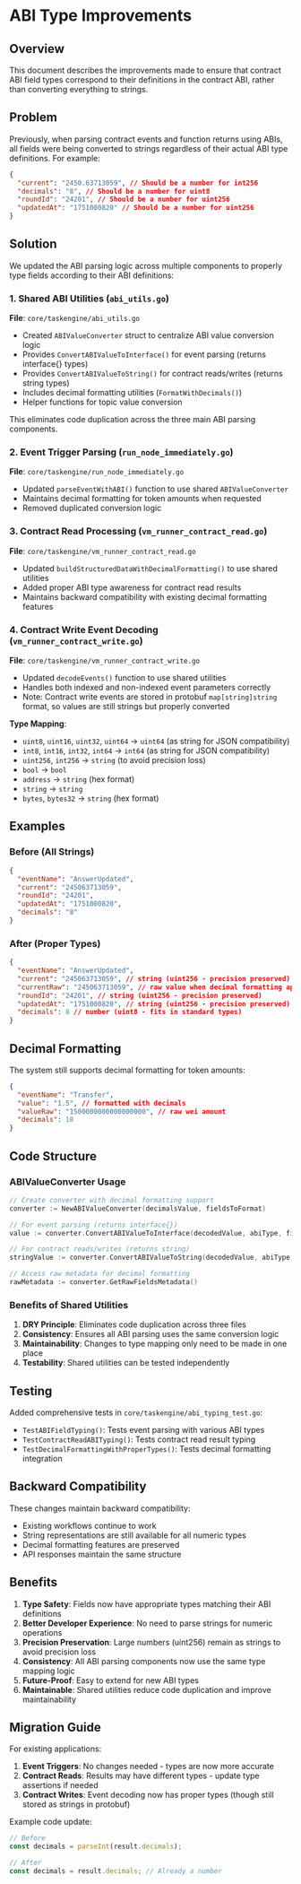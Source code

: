 # ABI Type Improvements

## Overview

This document describes the improvements made to ensure that contract ABI field types correspond to their definitions in the contract ABI, rather than converting everything to strings.

## Problem

Previously, when parsing contract events and function returns using ABIs, all fields were being converted to strings regardless of their actual ABI type definitions. For example:

```json
{
  "current": "2450.63713059", // Should be a number for int256
  "decimals": "8", // Should be a number for uint8
  "roundId": "24201", // Should be a number for uint256
  "updatedAt": "1751000820" // Should be a number for uint256
}
```

## Solution

We updated the ABI parsing logic across multiple components to properly type fields according to their ABI definitions:

### 1. Shared ABI Utilities (`abi_utils.go`)

**File**: `core/taskengine/abi_utils.go`

- Created `ABIValueConverter` struct to centralize ABI value conversion logic
- Provides `ConvertABIValueToInterface()` for event parsing (returns interface{} types)
- Provides `ConvertABIValueToString()` for contract reads/writes (returns string types)
- Includes decimal formatting utilities (`FormatWithDecimals()`)
- Helper functions for topic value conversion

This eliminates code duplication across the three main ABI parsing components.

### 2. Event Trigger Parsing (`run_node_immediately.go`)

**File**: `core/taskengine/run_node_immediately.go`

- Updated `parseEventWithABI()` function to use shared `ABIValueConverter`
- Maintains decimal formatting for token amounts when requested
- Removed duplicated conversion logic

### 3. Contract Read Processing (`vm_runner_contract_read.go`)

**File**: `core/taskengine/vm_runner_contract_read.go`

- Updated `buildStructuredDataWithDecimalFormatting()` to use shared utilities
- Added proper ABI type awareness for contract read results
- Maintains backward compatibility with existing decimal formatting features

### 4. Contract Write Event Decoding (`vm_runner_contract_write.go`)

**File**: `core/taskengine/vm_runner_contract_write.go`

- Updated `decodeEvents()` function to use shared utilities
- Handles both indexed and non-indexed event parameters correctly
- Note: Contract write events are stored in protobuf `map[string]string` format, so values are still strings but properly converted

**Type Mapping**:

- `uint8`, `uint16`, `uint32`, `uint64` → `uint64` (as string for JSON compatibility)
- `int8`, `int16`, `int32`, `int64` → `int64` (as string for JSON compatibility)
- `uint256`, `int256` → `string` (to avoid precision loss)
- `bool` → `bool`
- `address` → `string` (hex format)
- `string` → `string`
- `bytes`, `bytes32` → `string` (hex format)

## Examples

### Before (All Strings)

```json
{
  "eventName": "AnswerUpdated",
  "current": "245063713059",
  "roundId": "24201",
  "updatedAt": "1751000820",
  "decimals": "8"
}
```

### After (Proper Types)

```json
{
  "eventName": "AnswerUpdated",
  "current": "245063713059", // string (uint256 - precision preserved)
  "currentRaw": "245063713059", // raw value when decimal formatting applied
  "roundId": "24201", // string (uint256 - precision preserved)
  "updatedAt": "1751000820", // string (uint256 - precision preserved)
  "decimals": 8 // number (uint8 - fits in standard types)
}
```

## Decimal Formatting

The system still supports decimal formatting for token amounts:

```json
{
  "eventName": "Transfer",
  "value": "1.5", // formatted with decimals
  "valueRaw": "1500000000000000000", // raw wei amount
  "decimals": 18
}
```

## Code Structure

### ABIValueConverter Usage

```go
// Create converter with decimal formatting support
converter := NewABIValueConverter(decimalsValue, fieldsToFormat)

// For event parsing (returns interface{})
value := converter.ConvertABIValueToInterface(decodedValue, abiType, fieldName)

// For contract reads/writes (returns string)
stringValue := converter.ConvertABIValueToString(decodedValue, abiType, fieldName)

// Access raw metadata for decimal formatting
rawMetadata := converter.GetRawFieldsMetadata()
```

### Benefits of Shared Utilities

1. **DRY Principle**: Eliminates code duplication across three files
2. **Consistency**: Ensures all ABI parsing uses the same conversion logic
3. **Maintainability**: Changes to type mapping only need to be made in one place
4. **Testability**: Shared utilities can be tested independently

## Testing

Added comprehensive tests in `core/taskengine/abi_typing_test.go`:

- `TestABIFieldTyping()`: Tests event parsing with various ABI types
- `TestContractReadABITyping()`: Tests contract read result typing
- `TestDecimalFormattingWithProperTypes()`: Tests decimal formatting integration

## Backward Compatibility

These changes maintain backward compatibility:

- Existing workflows continue to work
- String representations are still available for all numeric types
- Decimal formatting features are preserved
- API responses maintain the same structure

## Benefits

1. **Type Safety**: Fields now have appropriate types matching their ABI definitions
2. **Better Developer Experience**: No need to parse strings for numeric operations
3. **Precision Preservation**: Large numbers (uint256) remain as strings to avoid precision loss
4. **Consistency**: All ABI parsing components now use the same type mapping logic
5. **Future-Proof**: Easy to extend for new ABI types
6. **Maintainable**: Shared utilities reduce code duplication and improve maintainability

## Migration Guide

For existing applications:

1. **Event Triggers**: No changes needed - types are now more accurate
2. **Contract Reads**: Results may have different types - update type assertions if needed
3. **Contract Writes**: Event decoding now has proper types (though still stored as strings in protobuf)

Example code update:

```javascript
// Before
const decimals = parseInt(result.decimals);

// After
const decimals = result.decimals; // Already a number
```
